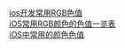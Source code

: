 

[ios开发常用RGB色值](https://www.cnblogs.com/qyfeng009/p/5455383.html)  
[iOS常用RGB颜色的色值一览表](https://blog.csdn.net/bowei1105/article/details/65631669)  
[iOS中常用的颜色色值](https://blog.csdn.net/u010954104/article/details/41726837)  

